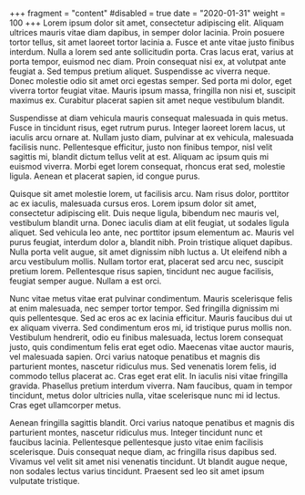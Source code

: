 +++
fragment = "content"
#disabled = true
date = "2020-01-31"
weight = 100
+++
Lorem ipsum dolor sit amet, consectetur adipiscing elit. Aliquam ultrices mauris vitae diam dapibus, in semper dolor lacinia. Proin posuere tortor tellus, sit amet laoreet tortor lacinia a. Fusce et ante vitae justo finibus interdum. Nulla a lorem sed ante sollicitudin porta. Cras lacus erat, varius at porta tempor, euismod nec diam. Proin consequat nisi ex, at volutpat ante feugiat a. Sed tempus pretium aliquet. Suspendisse ac viverra neque. Donec molestie odio sit amet orci egestas semper. Sed porta mi dolor, eget viverra tortor feugiat vitae. Mauris ipsum massa, fringilla non nisi et, suscipit maximus ex. Curabitur placerat sapien sit amet neque vestibulum blandit.

Suspendisse at diam vehicula mauris consequat malesuada in quis metus. Fusce in tincidunt risus, eget rutrum purus. Integer laoreet lorem lacus, ut iaculis arcu ornare at. Nullam justo diam, pulvinar at ex vehicula, malesuada facilisis nunc. Pellentesque efficitur, justo non finibus tempor, nisl velit sagittis mi, blandit dictum tellus velit at est. Aliquam ac ipsum quis mi euismod viverra. Morbi eget lorem consequat, rhoncus erat sed, molestie ligula. Aenean et placerat sapien, id congue purus.

Quisque sit amet molestie lorem, ut facilisis arcu. Nam risus dolor, porttitor ac ex iaculis, malesuada cursus eros. Lorem ipsum dolor sit amet, consectetur adipiscing elit. Duis neque ligula, bibendum nec mauris vel, vestibulum blandit urna. Donec iaculis diam at elit feugiat, ut sodales ligula aliquet. Sed vehicula leo ante, nec porttitor ipsum elementum ac. Mauris vel purus feugiat, interdum dolor a, blandit nibh. Proin tristique aliquet dapibus. Nulla porta velit augue, sit amet dignissim nibh luctus a. Ut eleifend nibh a arcu vestibulum mollis. Nullam tortor erat, placerat sed arcu nec, suscipit pretium lorem. Pellentesque risus sapien, tincidunt nec augue facilisis, feugiat semper augue. Nullam a est orci.

Nunc vitae metus vitae erat pulvinar condimentum. Mauris scelerisque felis at enim malesuada, nec semper tortor tempor. Sed fringilla dignissim mi quis pellentesque. Sed ac eros ac ex lacinia efficitur. Mauris faucibus dui ut ex aliquam viverra. Sed condimentum eros mi, id tristique purus mollis non. Vestibulum hendrerit, odio eu finibus malesuada, lectus lorem consequat justo, quis condimentum felis erat eget odio. Maecenas vitae auctor mauris, vel malesuada sapien. Orci varius natoque penatibus et magnis dis parturient montes, nascetur ridiculus mus. Sed venenatis lorem felis, id commodo tellus placerat ac. Cras eget erat elit. In iaculis nisi vitae fringilla gravida. Phasellus pretium interdum viverra. Nam faucibus, quam in tempor tincidunt, metus dolor ultricies nulla, vitae scelerisque nunc mi id lectus. Cras eget ullamcorper metus.

Aenean fringilla sagittis blandit. Orci varius natoque penatibus et magnis dis parturient montes, nascetur ridiculus mus. Integer tincidunt nunc et faucibus lacinia. Pellentesque pellentesque justo vitae enim facilisis scelerisque. Duis consequat neque diam, ac fringilla risus dapibus sed. Vivamus vel velit sit amet nisi venenatis tincidunt. Ut blandit augue neque, non sodales lectus varius tincidunt. Praesent sed leo sit amet ipsum vulputate tristique.